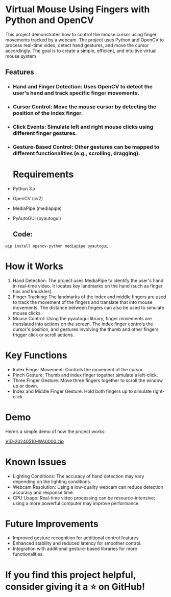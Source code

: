 # Virtual Mouse Using Fingers with Python and OpenCV
This project demonstrates how to control the mouse cursor using finger movements tracked by a webcam. The project uses Python and OpenCV to process real-time video, detect hand gestures, and move the cursor accordingly. The goal is to create a simple, efficient, and intuitive virtual mouse system

## Features

* ### **Hand and Finger Detection:** Uses OpenCV to detect the user's hand and track specific finger movements.
* ### Cursor Control: Move the mouse cursor by detecting the position of the index finger.
* ### Click Events: Simulate left and right mouse clicks using different finger gestures.
* ### Gesture-Based Control: Other gestures can be mapped to different functionalities (e.g., scrolling, dragging).

  # Requirements
* Python 3.x
* OpenCV (cv2)
* MediaPipe (mediapipe)
* PyAutoGUI (pyautogui)

  ## Code:
```
pip install opencv-python mediapipe pyautogui
```

# How it Works
1. Hand Detection: The project uses MediaPipe to identify the user's hand in real-time video. It locates key landmarks on the hand (such as finger tips and knuckles).
2. Finger Tracking: The landmarks of the index and middle fingers are used to track the movement of the fingers and translate that into mouse movements. The distance between fingers can also be used to simulate mouse clicks.
3. Mouse Control: Using the pyautogui library, finger movements are translated into actions on the screen. The index finger controls the cursor's position, and gestures involving the thumb and other fingers trigger click or scroll actions.

# Key Functions
* Index Finger Movement: Controls the movement of the cursor.
* Pinch Gesture: Thumb and index finger together simulate a left-click.
* Three Finger Gesture: Move three fingers together to scroll the window up or down.
* Index and Middle Finger Gesture: Hold both fingers up to simulate right-click

# Demo
Here’s a simple demo of how the project works:

[VID-20240510-WA0000.zip](https://github.com/user-attachments/files/17147229/VID-20240510-WA0000.zip)


# Known Issues
* Lighting Conditions: The accuracy of hand detection may vary depending on the lighting conditions.
* Webcam Resolution: Using a low-quality webcam can reduce detection accuracy and response time.
* CPU Usage: Real-time video processing can be resource-intensive; using a more powerful computer may improve performance.

# Future Improvements
* Improved gesture recognition for additional control features.
* Enhanced stability and reduced latency for smoother control.
* Integration with additional gesture-based libraries for more functionalities.


# If you find this project helpful, consider giving it a ⭐ on GitHub!
  

